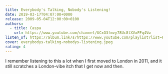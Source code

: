 ```yaml
---
title: Everybody's Talking, Nobody's Listening!
date: 2019-03-17T04:07:00+0000
release: 2009-05-04T12:00:00+0100
authors:
  - title: Caspa
    url: https://www.youtube.com/channel/UCxG3fmvy78Uc8lXVxFFq4Vw
listen_of: https://album.link/s/https://www.youtube.com/playlist?list=PLQtHa9hWAIlS94wVo7hUGNg60Ib6P51rB
cover: everybodys-talking-nobodys-listening.jpeg
rating: 4
---
```


I remember listening to this a lot when I first moved to London in 2011, and it still scratches a London-vibe itch that I get now and then.
